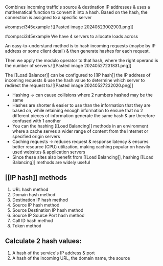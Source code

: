Combines incoming traffic's source & destination IP addresses & uses a mathematical function to convert it into a hash. Based on the hash, the connection is assigned to a specific server

#compsci345example ![[Pasted image 20240523002903.png]]

#compsci345example 
We have 4 servers to allocate loads across

An easy-to-understand method is to hash incoming requests (maybe by IP address or some client detail) & then generate hashes for each request.

Then we apply the modulo operator to that hash, where the right operand is the number of servers.![[Pasted image 20240527231831.png]]

The [[Load Balancer]] can be configured to [[IP hash]] the IP address of incoming requests & use the hash value to determine which server to redirect the request to.![[Pasted image 20240527232020.png]]

- Hashing $\rightarrow$ can cause collisions where 2 numbers hashed may be the same
- Hashes are shorter & easier to use than the information that they are based on, while retaining enough information to ensure that no 2 different pieces of information generate the same hash & are therefore confused with 1 another
- You can the hashing [[Load Balancing]] methods in an environment where a cache serves a wider range of content from the Internet or specified origin servers
- Caching requests $\rightarrow$ reduces request & response latency & ensures better resource (CPU) utilization, making caching popular on heavily used websites & application servers
- Since these sites also benefit from [[Load Balancing]], hashing [[Load Balancing]] methods are widely useful
## [[IP hash]] methods
1. URL hash method
2. Domain hash method
3. Destination IP hash method
4. Source IP hash method
5. Source Destination IP hash method
6. Source IP Source Port hash method
7. Call ID hash method
8. Token method
## Calculate 2 hash values:
1. A hash of the service's IP address & port
2. A hash of the incoming URL, the domain name, the source